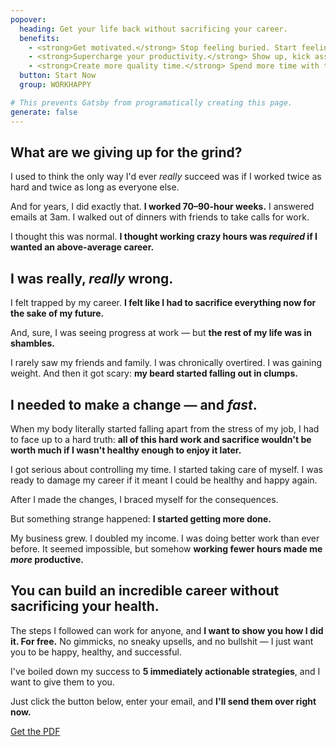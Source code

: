 ```yaml
---
popover:
  heading: Get your life back without sacrificing your career.
  benefits:
    - <strong>Get motivated.</strong> Stop feeling buried. Start feeling unstoppable.
    - <strong>Supercharge your productivity.</strong> Show up, kick ass, get out, and live your life.
    - <strong>Create more quality time.</strong> Spend more time with the people you love.
  button: Start Now
  group: WORKHAPPY

# This prevents Gatsby from programatically creating this page.
generate: false
---
```


## What are we giving up for the grind?

I used to think the only way I'd ever _really_ succeed was if I worked twice as hard and twice as long as everyone else.

And for years, I did exactly that. **I worked 70–90-hour weeks.** I answered emails at 3am. I walked out of dinners with friends to take calls for work.

I thought this was normal. **I thought working crazy hours was _required_ if I wanted an above-average career.**

## I was really, _really_ wrong.

I felt trapped by my career. **I felt like I had to sacrifice everything now for the sake of my future.**

And, sure, I was seeing progress at work — but **the rest of my life was in shambles.**

I rarely saw my friends and family. I was chronically overtired. I was gaining weight. And then it got scary: **my beard started falling out in clumps.**

## I needed to make a change — and _fast_.

When my body literally started falling apart from the stress of my job, I had to face up to a hard truth: **all of this hard work and sacrifice wouldn't be worth much if I wasn't healthy enough to enjoy it later.**

I got serious about controlling my time. I started taking care of myself. I was ready to damage my career if it meant I could be healthy and happy again.

After I made the changes, I braced myself for the consequences.

But something strange happened: **I started getting more done.**

My business grew. I doubled my income. I was doing better work than ever before. It seemed impossible, but somehow **working fewer hours made me _more_ productive.**

## You can build an incredible career without sacrificing your health.

The steps I followed can work for anyone, and **I want to show you how I did it. For free.** No gimmicks, no sneaky upsells, and no bullshit — I just want you to be happy, healthy, and successful.

I've boiled down my success to **5 immediately actionable strategies**, and I want to give them to you.

Just click the button below, enter your email, and **I'll send them over right now.**

<a href="/work-happier" class="btn js--open-popover">Get the PDF</a>
